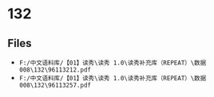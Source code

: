 # 132

## Files

- `F:/中文语料库/【01】读秀\读秀 1.0\读秀补充库（REPEAT）\数据008\132\96113212.pdf`
- `F:/中文语料库/【01】读秀\读秀 1.0\读秀补充库（REPEAT）\数据008\132\96113257.pdf`
